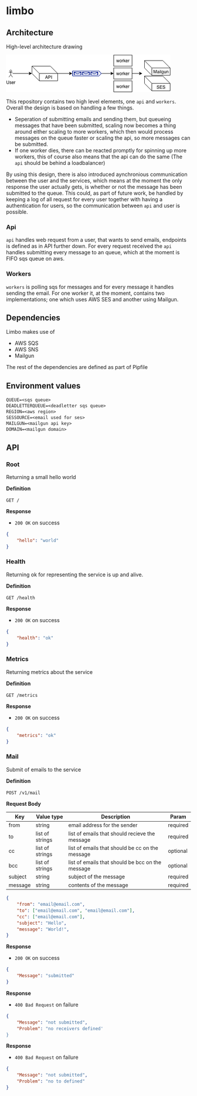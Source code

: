 # limbo

## Architecture

High-level architecture drawing

![alt text](imgs/architecture.png "Architecture")

This repository contains two high level elements, one `api` and `workers`.
Overall the design is based on handling a few things.

- Seperation of submitting emails and sending them, but queueing messages that
  have been submitted, scaling now becomes a thing around either scaling to more
  workers, which then would process messages on the queue faster or scaling the
  api, so more messages can be submitted.
- If one worker dies, there can be reacted promptly for spinning up more
  workers, this of course also means that the api can do the same (The `api`
  should be behind a loadbalancer)

By using this design, there is also introduced aynchronious communication
between the user and the services, which means at the moment the only response
the user actually gets, is whether or not the message has been submitted to the
queue. This could, as part of future work, be handled by keeping a log of all
request for every user together with having a authentication for users, so the
communication between `api` and user is possible.

### Api

`api` handles web request from a user, that wants to send emails, endpoints is
defined as in API further down. For every request received the `api` handles
submitting every message to an queue, which at the moment is FIFO sqs queue on
aws. 

### Workers

`workers` is polling sqs for messages and for every message it handles sending
the email. For one worker it, at the moment, contains two implementations; one
which uses AWS SES and another using Mailgun.

## Dependencies

Limbo makes use of

- AWS SQS
- AWS SNS
- Mailgun

The rest of the dependencies are defined as part of Pipfile

## Environment values

```quote
QUEUE=<sqs queue>
DEADLETTERQUEUE=<deadletter sqs queue>
REGION=<aws region>
SESSOURCE=<email used for ses>
MAILGUN=<mailgun api key>
DOMAIN=<mailgun domain>
```

## API

### Root

Returning a small hello world

**Definition**

`GET /`

**Response**
- `200 OK` on success

```json
{
    "hello": "world"
}
```

### Health

Returning ok for representing the service is up and alive.

**Definition**

`GET /health`

**Response**
- `200 OK` on success

```json
{
    "health": "ok"
}
```

### Metrics

Returning metrics about the service

**Definition**

`GET /metrics`

**Response**
- `200 OK` on success

```json
{
    "metrics": "ok"
}
```

### Mail

Submit of emails to the service

**Definition**

`POST /v1/mail`

**Request Body**

| Key | Value type | Description | Param |
| --- | --- | --- | --- |
| from | string | email address for the sender | required |
| to | list of strings | list of emails that should recieve the message | required |
| cc | list of strings | list of emails that should be cc on the message | optional |
| bcc | list of strings | list of emails that should be bcc on the message | optional |
| subject | string | subject of the message | required |
| message | string | contents of the message | required |

```json
{
    "from": "email@email.com",
    "to": ["email@email.com", "email@email.com"],
    "cc": ["email@email.com"],
    "subject": "Hello",
    "message": "World!",
}
```

**Response**
- `200 OK` on success

```json
{
    "Message": "submitted"
}
```

**Response**
- `400 Bad Request` on failure

```json
{
    "Message": "not submitted",
    "Problem": "no receivers defined'
}
```

**Response**
- `400 Bad Request` on failure

```json
{
    "Message": "not submitted",
    "Problem": "no to defined"
}
```
